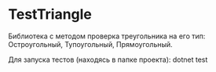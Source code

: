 # TestTriangle

Библиотека с методом проверка треугольника на его тип:
Остроугольный,
Тупоугольный,
Прямоугольный.

Для запуска тестов (находясь в папке проекта):
dotnet test
